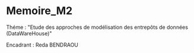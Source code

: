# Memoire_M2
Théme : "Etude des approches de modélisation des entrepôts de données (DataWareHouse)"
<P> Encadrant : Reda BENDRAOU </p>
